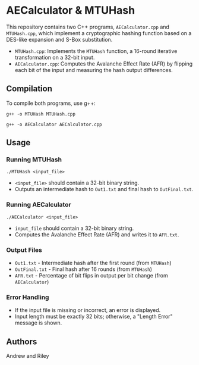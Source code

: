 
# AECalculator & MTUHash

This repository contains two C++ programs, `AECalculator.cpp` and `MTUHash.cpp`, which implement a cryptographic hashing function based on a DES-like expansion and S-Box substitution. 
- `MTUHash.cpp`: Implements the `MTUHash` function, a 16-round iterative transformation on a 32-bit input.
- `AECalculator.cpp`: Computes the Avalanche Effect Rate (AFR) by flipping each bit of the input and measuring the hash output differences.

## Compilation
To compile both programs, use g++:

```console
g++ -o MTUHash MTUHash.cpp
```

```console
g++ -o AECalculator AECalculator.cpp
```

## Usage
### Running MTUHash
```console
./MTUHash <input_file>
```

- `<input_file>` should contain a 32-bit binary string.
- Outputs an intermediate hash to `Out1.txt` and final hash to `OutFinal.txt`.

### Running AECalculator
```console
./AECalculator <input_file>
```

- `input_file` should contain a 32-bit binary string.
- Computes the Avalanche Effect Rate (AFR) and writes it to `AFR.txt`.

### Output Files
- `Out1.txt` - Intermediate hash after the first round (from `MTUHash`)
- `OutFinal.txt` - Final hash after 16 rounds (from `MTUHash`)
- `AFR.txt` - Percentage of bit flips in output per bit change (from `AECalculator`)


### Error Handling
- If the input file is missing or incorrect, an error is displayed.
- Input length must be exactly 32 bits; otherwise, a "Length Error" message is shown.

## Authors

Andrew and Riley
